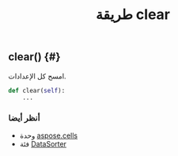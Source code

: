 ﻿---
title: طريقة clear
second_title: Aspose.Cells for Python via .NET API المراجع
description:
type: docs
weight: 30
url: /ar/python-net/aspose.cells/datasorter/clear/
is_root: false
---
##  clear() {#}
امسح كل الإعدادات.



```python
def clear(self):
    ...
```





###  أنظر أيضا
* وحدة [aspose.cells](../../)
* فئة [DataSorter](/cells/ar/python-net/aspose.cells/datasorter)
